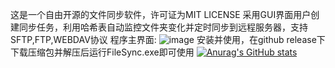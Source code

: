 这是一个自由开源的文件同步软件，许可证为MIT LICENSE
采用GUI界面用户创建同步任务，利用哈希表自动监控文件夹变化并定时同步到远程服务器，支持SFTP,FTP,WEBDAV协议
程序主界面:
![image](https://github.com/user-attachments/assets/c17a08ed-9dc3-4ff1-84a1-0a433a6e7e33)
安装并使用，在github release下下载压缩包并解压后运行FileSync.exe即可使用
[![Anurag's GitHub stats](https://github-readme-stats.vercel.app/api?username=dtcwiki)](https://github.com/anuraghazra/github-readme-stats)
